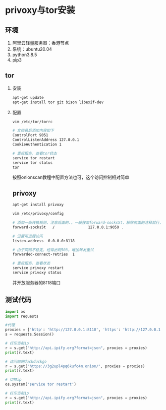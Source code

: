 # privoxy与tor安装

## 环境

1. 阿里云轻量服务器：香港节点
2. 系统：ubuntu20.04
3. python3.8.5
4. pip3

## tor

1. 安装

   ```sh
   apt-get update
   apt-get install tor git bison libexif-dev
   ```

2. 配置

   ```sh
   vim /etc/tor/torrc
   
   # 文档最后添加内容如下
   ControlPort 9051
   ControlListenAddress 127.0.0.1
   CookieAuthentication 1
   
   # 重启服务，查看tor状态
   service tor restart
   service tor status
   tor
   ```

   按照onionscan教程中配置方法也可，这个访问控制相对简单

   ## privoxy

   ```sh
   apt-get install privoxy
   
   vim /etc/privoxy/config
   
   # 添加一条转换规则，注意后面的.，一般搜索forward-socks5t，解除前面的注释就行，或者找到一条类似的修改一下，9050是tor的SocksPort
   forward-socks5t   /               127.0.0.1:9050 .
   
   # 设置可远程访问
   listen-address  0.0.0.0:8118
   
   # 由于网络不稳定，经常出现503，增加转发重试
   forwarded-connect-retries  1
   
   # 重启服务，查看状态
   service privoxy restart
   service privoxy status
   ```

   并开放服务器的8118端口

## 测试代码

```python
import os
import requests

#代理
proxies = {'http': 'http://127.0.0.1:8118', 'https': 'http://127.0.0.1:8118'}
s = requests.Session()

# 打印当前ip
r = s.get("http://api.ipify.org?format=json", proxies = proxies)
print(r.text)

# 访问暗网duckduckgo
r = s.get("https://3g2upl4pq6kufc4m.onion/", proxies = proxies)
print(r.text)

# 切换ip
os.system('service tor restart')

# 打印当前ip
r = s.get("http://api.ipify.org?format=json", proxies = proxies)
print(r.text)
```